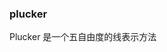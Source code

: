 <!--
 * @Author: Liu Weilong
 * @Date: 2021-01-21 17:31:35
 * @LastEditors: Liu Weilong 
 * @LastEditTime: 2021-01-21 17:36:13
 * @FilePath: /3rd-test-learning/doc/SLAM-related/line_representation_and_optimzation/summary.md
 * @Description: 
-->

### plucker 

Plucker 是一个五自由度的线表示方法
